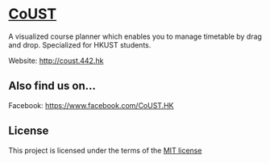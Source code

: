 # [CoUST](http://coust.442.hk)

A visualized course planner which enables you to manage timetable by drag and drop. Specialized for HKUST students.

Website: http://coust.442.hk

## Also find us on...
Facebook: https://www.facebook.com/CoUST.HK

## License
This project is licensed under the terms of the [MIT license](https://github.com/antonytse/CoUST/blob/master/LICENSE)
